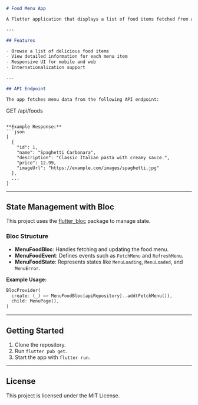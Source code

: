 
```markdown
# Food Menu App

A Flutter application that displays a list of food items fetched from a remote API. The app uses the Bloc pattern for state management, ensuring a scalable and maintainable codebase.

---

## Features

- Browse a list of delicious food items
- View detailed information for each menu item
- Responsive UI for mobile and web
- Internationalization support

---

## API Endpoint

The app fetches menu data from the following API endpoint:

```
GET /api/foods
```

**Example Response:**
```json
[
  {
    "id": 1,
    "name": "Spaghetti Carbonara",
    "description": "Classic Italian pasta with creamy sauce.",
    "price": 12.99,
    "imageUrl": "https://example.com/images/spaghetti.jpg"
  },
  ...
]
```

---

## State Management with Bloc

This project uses the [flutter_bloc](https://pub.dev/packages/flutter_bloc) package to manage state.

### Bloc Structure

- **MenuFoodBloc**: Handles fetching and updating the food menu.
- **MenuFoodEvent**: Defines events such as `FetchMenu` and `RefreshMenu`.
- **MenuFoodState**: Represents states like `MenuLoading`, `MenuLoaded`, and `MenuError`.

**Example Usage:**
```dart
BlocProvider(
  create: (_) => MenuFoodBloc(apiRepository)..add(FetchMenu()),
  child: MenuPage(),
)
```

---

## Getting Started

1. Clone the repository.
2. Run `flutter pub get`.
3. Start the app with `flutter run`.

---

## License

This project is licensed under the MIT License.
```
